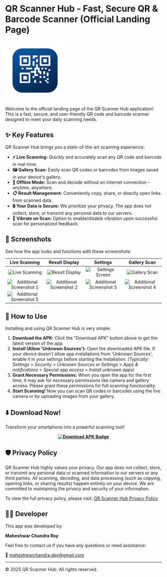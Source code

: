 # QR Scanner Hub - Fast, Secure QR & Barcode Scanner (Official Landing Page)

![QR Scanner Hub App Icon](images/android-chrome-192x192.png)

Welcome to the official landing page of the QR Scanner Hub application! This is a fast, secure, and user-friendly QR code and barcode scanner designed to meet your daily scanning needs.

## ✨ Key Features

QR Scanner Hub brings you a state-of-the-art scanning experience:

* **⚡ Live Scanning:** Quickly and accurately scan any QR code and barcode in real-time.
* **🖼️ Gallery Scan:** Easily scan QR codes or barcodes from images saved in your device's gallery.
* **📶 Offline Mode:** Scan and decode without an internet connection – anytime, anywhere.
* **📋 Result Management:** Conveniently copy, share, or directly open links from scanned data.
* **🔒 Your Data is Secure:** We prioritize your privacy. The app does not collect, store, or transmit any personal data to our servers.
* **📳 Vibrate on Scan:** Option to enable/disable vibration upon successful scan for personalized feedback.

## 📸 Screenshots

See how the app looks and functions with these screenshots:

| Live Scanning | Result Display | Settings | Gallery Scan |
| :-------------: | :-------------: | :--------: | :-----------: |
| ![Live Scanning](images/Screenshot%202025-06-22%20at%202.13.59%20PM.jpg) | ![Result Display](images/IMAGE%202025-06-22%2015:05:28.jpg) | ![Settings Screen](images/IMAGE%202025-06-22%2015:05:31.jpg) | ![Gallery Scan](images/IMAGE%202025-06-22%2015:05:33.jpg) |
| ![Additional Screenshot 1](images/Screenshot%202025-06-22%20at%207.39.59%20PM.jpg) | ![Additional Screenshot 2](images/Screenshot%202025-06-22%20at%207.42.01%20PM.jpg) | ![Additional Screenshot 3](images/Screenshot%2025-06-22%20at%23.22.10%20PM.jpg) | ![Additional Screenshot 4](images/Screenshot%202025-06-22%20at%2011.26.16%20PM.jpg) |
| ![Additional Screenshot 5](images/IMAGE%202025-06-22%2023:30:41.jpg) | | | |

## 🚀 How to Use

Installing and using QR Scanner Hub is very simple:

1.  **Download the APK:** Click the "Download APK" button above to get the latest version of the app.
2.  **Install (Allow 'Unknown Sources'):** Open the downloaded APK file. If your device doesn't allow app installations from 'Unknown Sources', enable it in your settings before starting the installation.
    *(Typically: Settings > Security > Unknown Sources or Settings > Apps & notifications > Special app access > Install unknown apps)*
3.  **Grant Necessary Permissions:** When you open the app for the first time, it may ask for necessary permissions like camera and gallery access. Please grant these permissions for full scanning functionality.
4.  **Start Scanning!** Now you can scan QR codes or barcodes using the live camera or by uploading images from your gallery.

## ⬇️ Download Now!

Transform your smartphone into a powerful scanning tool!

[**<p align="center"><img src="https://img.shields.io/badge/APK%20Download-v1.1.1.1-6D28D9?style=for-the-badge&logo=android&logoColor=white" alt="Download APK Badge"></p>**](https://github.com/bnbxeth/qr-scanner-hub-landing/releases/download/v1.1.1/app-release.apk)

## 🛡️ Privacy Policy

QR Scanner Hub highly values your privacy. Our app does not collect, store, or transmit any personal data or scanned information to our servers or any third parties. All scanning, decoding, and data processing (such as copying, opening links, or sharing results) happen entirely on your device. We are committed to maintaining the privacy and security of your information.

To view the full privacy policy, please visit: [QR Scanner Hub Privacy Policy](https://bnbxeth.github.io/qr-scanner-hub-policy/)

## 🧑‍💻 Developer

This app was developed by:

**Maheshwar Chandra Roy**

Feel free to contact us if you have any questions or need assistance:

📧 [maheshwarchandra.dev@gmail.com](mailto:maheshwarchandra.dev@gmail.com)

---

&copy; 2025 QR Scanner Hub. All rights reserved.
